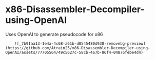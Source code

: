 # x86-Disassembler-Decompiler-using-OpenAI
Uses OpenAI to generate pseudocode for x86

        ![_7b91aa13-1e4a-4c68-a61b-d8545480d938-removebg-preview](https://github.com/Atrain25/x86-Disassembler-Decompiler-using-OpenAI/assets/77705564/49c5627c-58cb-467b-86f4-04876febe4d4)
